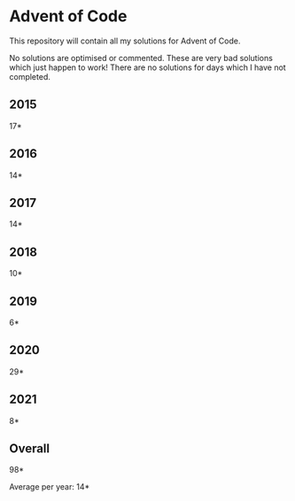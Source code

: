 # Advent of Code

This repository will contain all my solutions for Advent of Code.

No solutions are optimised or commented.  These are very bad solutions which just happen to work!
There are no solutions for days which I have not completed.

## 2015
17*

## 2016 
14*

## 2017
14*

## 2018
10*

## 2019
6*

## 2020
29*

## 2021
8*

## Overall
98*

Average per year: 14*
